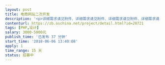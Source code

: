 ```yaml
---                
layout: post       
title: 电商网站二次开发           
description: '<p>详细需求请见附件、详细需求请见附件、详细需求请见附件、详细需求请见附件、详细需求请见附件</p><p>详细需求请见附件、详细需求请见附件、详细需求请见附件、详细需求请见附件、详细需求请见附件</p><p>详细需求请见附件、详细需求请见附件、详细需求请见附件、详细需求请见附件、详细需求请见附件、</p>'     
contenturl: https://zb.oschina.net/project/detail.html?id=20721      
tags: [PHP,设计]            
salary: 3000-5000元          
publish_time: '已发布 37 分钟'         
start_time: '2018-06-06 13:40:08'           
apply: 1                   
time_range: 15 天              
status: 招募中                  
---                 
```

